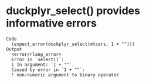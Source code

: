 # duckplyr_select() provides informative errors

    Code
      (expect_error(duckplyr_select(mtcars, 1 + "")))
    Output
      <error/rlang_error>
      Error in `select()`:
      i In argument: `1 + ""`.
      Caused by error in `1 + ""`:
      ! non-numeric argument to binary operator

